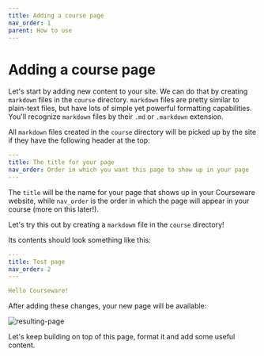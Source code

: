 ```yaml
---
title: Adding a course page
nav_order: 1
parent: How to use
---
```


# Adding a course page

Let's start by adding new content to your site.
We can do that by creating `markdown` files in the `course` directory.
`markdown` files are pretty similar to plain-text files, but have lots of simple yet powerful formatting capabilities.
You'll recognize `markdown` files by their `.md` or `.markdown` extension.

All `markdown` files created in the `course` directory will be picked up by the site if they have the following header at the top:

```yaml
---
title: The title for your page
nav_order: Order in which you want this page to show up in your page
---
```

The `title` will be the name for your page that shows up in your Courseware website, while `nav_order` is the order in which the page will appear in your course (more on this later!).

Let's try this out by creating a `markdown` file in the `course` directory!

Its contents should look something like this:

```yaml
---
title: Test page
nav_order: 2
---

Hello Courseware!
```

After adding these changes, your new page will be available:

![resulting-page](https://i.imgur.com/0ELicN0.png)

Let's keep building on top of this page, format it and add some useful content.